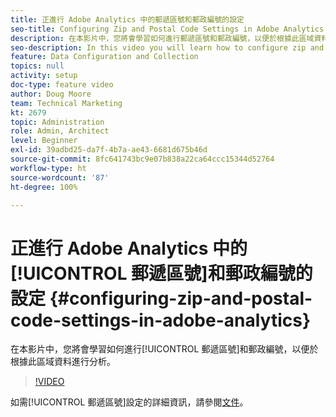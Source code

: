 ```yaml
---
title: 正進行 Adobe Analytics 中的郵遞區號和郵政編號的設定
seo-title: Configuring Zip and Postal Code Settings in Adobe Analytics
description: 在本影片中，您將會學習如何進行郵遞區號和郵政編號，以便於根據此區域資料進行分析。
seo-description: In this video you will learn how to configure zip and postal code settings, so that you can do analysis based on this region data.
feature: Data Configuration and Collection
topics: null
activity: setup
doc-type: feature video
author: Doug Moore
team: Technical Marketing
kt: 2679
topic: Administration
role: Admin, Architect
level: Beginner
exl-id: 39adbd25-da7f-4b7a-ae43-6681d675b46d
source-git-commit: 8fc641743bc9e07b838a22ca64ccc15344d52764
workflow-type: ht
source-wordcount: '87'
ht-degree: 100%

---
```


# 正進行 Adobe Analytics 中的[!UICONTROL 郵遞區號]和郵政編號的設定 {#configuring-zip-and-postal-code-settings-in-adobe-analytics}

在本影片中，您將會學習如何進行[!UICONTROL 郵遞區號]和郵政編號，以便於根據此區域資料進行分析。

>[!VIDEO](https://video.tv.adobe.com/v/27051/?quality=12&learn=on)

如需[!UICONTROL 郵遞區號]設定的詳細資訊，請參閱[文件](https://experienceleague.adobe.com/docs/analytics/components/dimensions/zip-code.html?lang=zh-Hant)。
